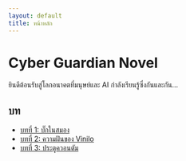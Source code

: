 ```yaml
---
layout: default
title: หน้าหลัก
---
```


# Cyber Guardian Novel

ยินดีต้อนรับสู่โลกอนาคตที่มนุษย์และ AI กำลังเรียนรู้ซึ่งกันและกัน...

## บท

- [บทที่ 1: บั๊กในสมอง](story/chapter1/chapter1.md)
- [บทที่ 2: ความฝันของ Vinilo](story/chapter2/chapter2.md)
- [บทที่ 3: ประตูควอนตัม](story/chapter3/chapter3.md)


